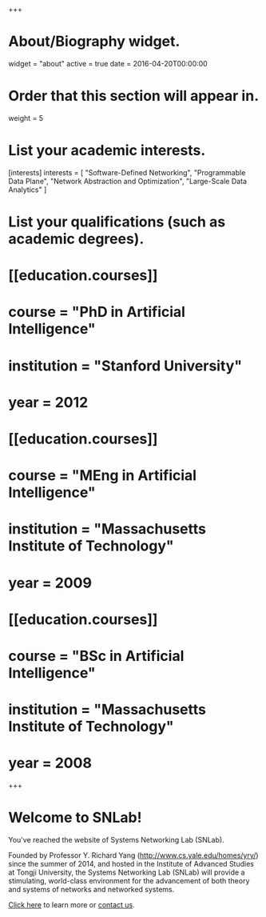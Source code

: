 +++
# About/Biography widget.
widget = "about"
active = true
date = 2016-04-20T00:00:00

# Order that this section will appear in.
weight = 5

# List your academic interests.
[interests]
  interests = [
    "Software-Defined Networking",
    "Programmable Data Plane",
    "Network Abstraction and Optimization",
    "Large-Scale Data Analytics"
  ]

# List your qualifications (such as academic degrees).
# [[education.courses]]
#   course = "PhD in Artificial Intelligence"
#   institution = "Stanford University"
#   year = 2012
# 
# [[education.courses]]
#   course = "MEng in Artificial Intelligence"
#   institution = "Massachusetts Institute of Technology"
#   year = 2009
# 
# [[education.courses]]
#   course = "BSc in Artificial Intelligence"
#   institution = "Massachusetts Institute of Technology"
#   year = 2008
 
+++

# Welcome to SNLab!

You've reached the website of Systems Networking Lab (SNLab).

Founded by Professor Y. Richard Yang (<http://www.cs.yale.edu/homes/yry/>) since the summer of 2014, and hosted in the Institute of Advanced Studies at Tongji University, the Systems Networking Lab (SNLab) will provide a stimulating, world-class environment for the advancement of both theory and systems of networks and networked systems.

[Click here](/about) to learn more or [contact us](#contact).
